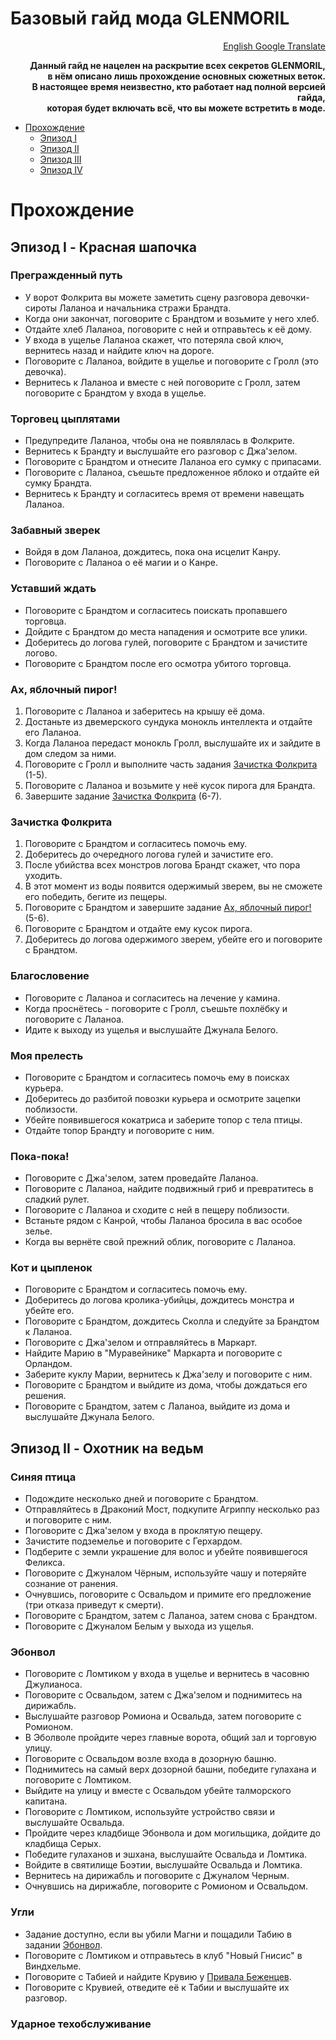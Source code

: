 # Базовый гайд мода GLENMORIL

<p align="right"><a href="https://translate.google.com/translate?sl=ru&tl=en&u=https://github.com/Meridiano/VST-Russian/blob/main/02-Glenmoril/Базовый-гайд.md">English Google Translate</a></p>

<b><p align="right">Данный гайд не нацелен на раскрытие всех секретов GLENMORIL,  
в нём описано лишь прохождение основных сюжетных веток.  
В настоящее время неизвестно, кто работает над полной версией гайда,  
которая будет включать всё, что вы можете встретить в моде.</p></b>

+ [Прохождение](#walkthrough)
    + [Эпизод I](#act-1)
    + [Эпизод II](#act-2)
    + [Эпизод III](#act-3)
    + [Эпизод IV](#act-4)

# <a name="walkthrough"></a> Прохождение

## <a name="act-1"></a> Эпизод I - Красная шапочка

### Прегражденный путь

+ У ворот Фолкрита вы можете заметить сцену разговора девочки-сироты Лаланоа и начальника стражи Брандта.
+ Когда они закончат, поговорите с Брандтом и возьмите у него хлеб.
+ Отдайте хлеб Лаланоа, поговорите с ней и отправьтесь к её дому.
+ У входа в ущелье Лаланоа скажет, что потеряла свой ключ, вернитесь назад и найдите ключ на дороге.
+ Поговорите с Лаланоа, войдите в ущелье и поговорите с Гролл (это девочка).
+ Вернитесь к Лаланоа и вместе с ней поговорите с Гролл, затем поговорите с Брандтом у входа в ущелье.

### Торговец цыплятами

+ Предупредите Лаланоа, чтобы она не появлялась в Фолкрите.
+ Вернитесь к Брандту и выслушайте его разговор с Джа'зелом.
+ Поговорите с Брандтом и отнесите Лаланоа его сумку с припасами.
+ Поговорите с Лаланоа, съешьте предложенное яблоко и отдайте ей сумку Брандта.
+ Вернитесь к Брандту и согласитесь время от времени навещать Лаланоа.

### Забавный зверек

+ Войдя в дом Лаланоа, дождитесь, пока она исцелит Канру.
+ Поговорите с Лаланоа о её магии и о Канре.

### Уставший ждать

+ Поговорите с Брандтом и согласитесь поискать пропавшего торговца.
+ Дойдите с Брандтом до места нападения и осмотрите все улики.
+ Доберитесь до логова гулей, поговорите с Брандтом и зачистите логово.
+ Поговорите с Брандтом после его осмотра убитого торговца.

### Ах, яблочный пирог!

1. Поговорите с Лаланоа и заберитесь на крышу её дома.
2. Достаньте из двемерского сундука монокль интеллекта и отдайте его Лаланоа.
3. Когда Лаланоа передаст монокль Гролл, выслушайте их и зайдите в дом следом за ними.
4. Поговорите с Гролл и выполните часть задания [Зачистка Фолкрита](#зачистка-фолкрита) (1-5).
5. Поговорите с Лаланоа и возьмите у неё кусок пирога для Брандта.
6. Завершите задание [Зачистка Фолкрита](#зачистка-фолкрита) (6-7).

### Зачистка Фолкрита

1. Поговорите с Брандтом и согласитесь помочь ему.
2. Доберитесь до очередного логова гулей и зачистите его.
3. После убийства всех монстров логова Брандт скажет, что пора уходить.
4. В этот момент из воды появится одержимый зверем, вы не сможете его победить, бегите из пещеры.
5. Поговорите с Брандтом и завершите задание [Ах, яблочный пирог!](#ах-яблочный-пирог) (5-6).
6. Поговорите с Брандтом и отдайте ему кусок пирога.
7. Доберитесь до логова одержимого зверем, убейте его и поговорите с Брандтом.

### Благословение

+ Поговорите с Лаланоа и согласитесь на лечение у камина.
+ Когда проснётесь - поговорите с Гролл, съешьте похлёбку и поговорите с Лаланоа.
+ Идите к выходу из ущелья и выслушайте Джунала Белого.

### Моя прелесть

+ Поговорите с Брандтом и согласитесь помочь ему в поисках курьера.
+ Доберитесь до разбитой повозки курьера и осмотрите зацепки поблизости.
+ Убейте появившегося кокатриса и заберите топор с тела птицы.
+ Отдайте топор Брандту и поговорите с ним.

### Пока-пока!

+ Поговорите с Джа'зелом, затем проведайте Лаланоа.
+ Поговорите с Лаланоа, найдите подвижный гриб и превратитесь в сладкий рулет.
+ Поговорите с Лаланоа и сходите с ней в пещеру поблизости.
+ Встаньте рядом с Канрой, чтобы Лаланоа бросила в вас особое зелье.
+ Когда вы вернёте свой прежний облик, поговорите с Лаланоа.

### Кот и цыпленок

+ Поговорите с Брандтом и согласитесь помочь ему.
+ Доберитесь до логова кролика-убийцы, дождитесь монстра и убейте его.
+ Поговорите с Брандтом, дождитесь Сколла и следуйте за Брандтом к Лаланоа.
+ Поговорите с Джа'зелом и отправляйтесь в Маркарт.
+ Найдите Марию в "Муравейнике" Маркарта и поговорите с Орландом.
+ Заберите куклу Марии, вернитесь к Джа'зелу и поговорите с ним.
+ Поговорите с Брандтом и выйдите из дома, чтобы дождаться его решения.
+ Поговорите с Брандтом, затем с Лаланоа, выйдите из дома и выслушайте Джунала Белого.

## <a name="act-2"></a> Эпизод II - Охотник на ведьм

### Синяя птица

+ Подождите несколько дней и поговорите с Брандтом.
+ Отправляйтесь в Драконий Мост, подкупите Агриппу несколько раз и поговорите с ним.
+ Поговорите с Джа'зелом у входа в проклятую пещеру.
+ Зачистите подземелье и поговорите с Герхардом.
+ Подберите с земли украшение для волос и убейте появившегося Феликса.
+ Поговорите с Джуналом Чёрным, используйте чашу и потеряйте сознание от ранения.
+ Очнувшись, поговорите с Освальдом и примите его предложение (три отказа приведут к смерти).
+ Поговорите с Брандтом, затем с Лаланоа, затем снова с Брандтом.
+ Поговорите с Джуналом Белым у выхода из ущелья.

### Эбонвол

+ Поговорите с Ломтиком у входа в ущелье и вернитесь в часовню Джулианоса.
+ Поговорите с Освальдом, затем с Джа'зелом и поднимитесь на дирижабль.
+ Выслушайте разговор Ромиона и Освальда, затем поговорите с Ромионом.
+ В Эболволе пройдите через главные ворота, общий зал и торговую улицу.
+ Поговорите с Освальдом возле входа в дозорную башню.
+ Поднимитесь на самый верх дозорной башни, победите гулахана и поговорите с Ломтиком.
+ Выйдите на улицу и вместе с Освальдом убейте талморского капитана.
+ Поговорите с Ломтиком, используйте устройство связи и выслушайте Освальда.
+ Пройдите через кладбище Эбонвола и дом могильщика, дойдите до кладбища Серых.
+ Победите гулаханов и эшхана, выслушайте Освальда и Ломтика.
+ Войдите в святилище Боэтии, выслушайте Освальда и Ломтика.
+ Вернитесь на дирижабль и поговорите с Джуналом Черным.
+ Очнувшись на дирижабле, поговорите с Ромионом и Освальдом.

### Угли

+ Задание доступно, если вы убили Магни и пощадили Табию в задании [Эбонвол](#эбонвол).
+ Поговорите с Ломтиком и отправьтесь в клуб "Новый Гнисис" в Виндхельме.
+ Поговорите с Табией и найдите Крувию у [Привала Беженцев](https://elderscrolls.fandom.com/ru/wiki/Привал_Беженцев).
+ Поговорите с Крувией, отведите её к Табии и выслушайте их разговор.

### Ударное техобслуживание
